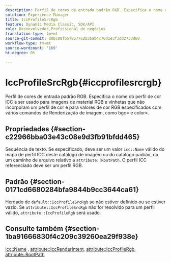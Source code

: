 ```yaml
---
description: Perfil de cores de entrada padrão RGB. Especifica o nome do perfil de cor ICC a ser usado para imagens de material RGB e vinhetas que não incorporam um perfil de cor e para valores de cor RGB especificados com vários comandos de Renderização de imagem, como bgc= e color=.
solution: Experience Manager
title: IccProfileSrcRgb
feature: Dynamic Media Classic, SDK/API
role: Desenvolvedor,Profissional de negócios
translation-type: tm+mt
source-git-commit: d0bc88f55f857762b3bab4c76d1e3f3dd2733d60
workflow-type: tm+mt
source-wordcount: '169'
ht-degree: 0%

---
```



# IccProfileSrcRgb{#iccprofilesrcrgb}

Perfil de cores de entrada padrão RGB. Especifica o nome do perfil de cor ICC a ser usado para imagens de material RGB e vinhetas que não incorporam um perfil de cor e para valores de cor RGB especificados com vários comandos de Renderização de imagem, como bgc= e color=.

## Propriedades {#section-c22966bba03e43c08e9d3fb91bfdd465}

Sequência de texto. Se especificado, deve ser um valor `icc::Name` válido do mapa de perfil ICC deste catálogo de imagem ou do catálogo padrão, ou um caminho de arquivo relativo a `attribute::RootPath`. O perfil ICC referenciado deve ser um perfil RGB.

## Padrão {#section-0171cd6680284bfa9844b9cc3644ca61}

Herdado de `default::IccProfileSrcRgb` se não estiver definido ou se estiver vazio. Se `attribute::IccProfileSrcRgb` não for resolvido para um perfil válido, `attribute::IccProfileRgb` será usado.

## Consulte também {#section-1ba91666830f4c209c39260ea29f938e}

[icc::Name](../../../../../ir-api/material-cat/image-rendering-api-ref/c-ir-material-catalog/c-ir-icc-profile-map-reference/r-ir-name-icc.md#reference-7a293ede360e433782575f8f6a562ac2) ,  [attribute::IccRenderIntent](../../../../../ir-api/material-cat/image-rendering-api-ref/c-ir-material-catalog/c-ir-attributes-reference/r-ir-iccrenderintent.md#reference-3b80b7a4c25545a593c5076f318b5c40),  [attribute::IccProfileRgb](../../../../../ir-api/material-cat/image-rendering-api-ref/c-ir-material-catalog/c-ir-attributes-reference/r-ir-iccprofilergb.md#reference-cdaad25b155646ffa382d722fd324b30),  [attribute::RootPath](../../../../../ir-api/material-cat/image-rendering-api-ref/c-ir-material-catalog/c-ir-attributes-reference/r-ir-rootpath.md#reference-a4d7c96b62e14fcbad1740c702f160f3)
